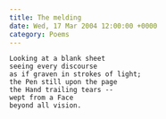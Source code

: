 ```yaml
---
title: The melding
date: Wed, 17 Mar 2004 12:00:00 +0000
category: Poems
---
```


    Looking at a blank sheet  
    seeing every discourse  
    as if graven in strokes of light;  
    the Pen still upon the page  
    the Hand trailing tears --  
    wept from a Face  
    beyond all vision.


